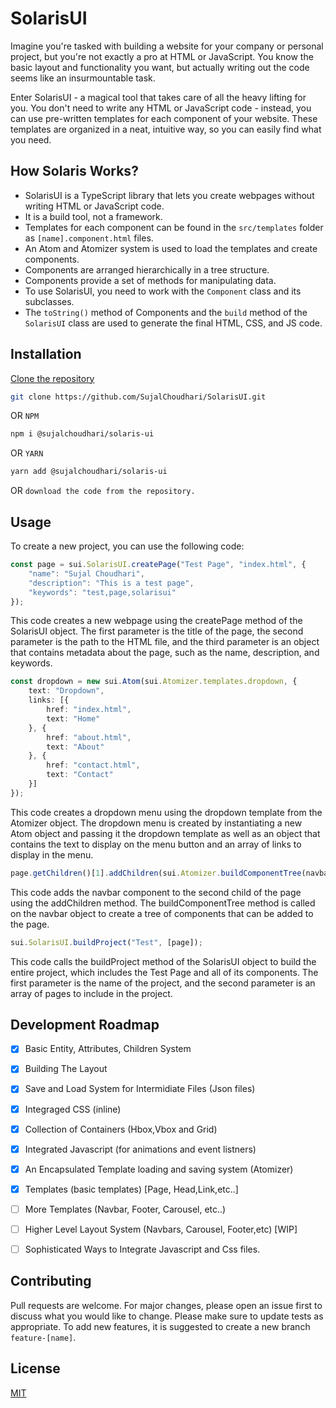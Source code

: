 # SolarisUI
Imagine you're tasked with building a website for your company or personal project, but you're not exactly a pro at HTML or JavaScript. You know the basic layout and functionality you want, but actually writing out the code seems like an insurmountable task.

Enter SolarisUI - a magical tool that takes care of all the heavy lifting for you. You don't need to write any HTML or JavaScript code - instead, you can use pre-written templates for each component of your website. These templates are organized in a neat, intuitive way, so you can easily find what you need.


## How Solaris Works?
- SolarisUI is a TypeScript library that lets you create webpages without writing HTML or JavaScript code.
- It is a build tool, not a framework.
- Templates for each component can be found in the `src/templates` folder as `[name].component.html` files.
- An Atom and Atomizer system is used to load the templates and create components.
- Components are arranged hierarchically in a tree structure.
- Components provide a set of methods for manipulating data.
- To use SolarisUI, you need to work with the `Component` class and its subclasses.
- The `toString()` method of Components and the `build` method of the `SolarisUI` class are used to generate the final HTML, CSS, and JS code.

## Installation

[Clone the repository](https://github.com/SujalChoudhari/SolarisUI)

```bash
git clone https://github.com/SujalChoudhari/SolarisUI.git
```

OR `NPM`
```bash
npm i @sujalchoudhari/solaris-ui
```

OR `YARN`
```bash
yarn add @sujalchoudhari/solaris-ui
```
OR `download the code from the repository.`


## Usage

To create a new project, you can use the following code:

```ts
const page = sui.SolarisUI.createPage("Test Page", "index.html", {
    "name": "Sujal Choudhari",
    "description": "This is a test page",
    "keywords": "test,page,solarisui"
});

```
This code creates a new webpage using the createPage method of the SolarisUI object. The first parameter is the title of the page, the second parameter is the path to the HTML file, and the third parameter is an object that contains metadata about the page, such as the name, description, and keywords. 

```ts
const dropdown = new sui.Atom(sui.Atomizer.templates.dropdown, {
    text: "Dropdown",
    links: [{
        href: "index.html",
        text: "Home"
    }, {
        href: "about.html",
        text: "About"
    }, {
        href: "contact.html",
        text: "Contact"
    }]
});

```
This code creates a dropdown menu using the dropdown template from the Atomizer object. The dropdown menu is created by instantiating a new Atom object and passing it the dropdown template as well as an object that contains the text to display on the menu button and an array of links to display in the menu.


```ts
page.getChildren()[1].addChildren(sui.Atomizer.buildComponentTree(navbar.toString()));

```
This code adds the navbar component to the second child of the page using the addChildren method. The buildComponentTree method is called on the navbar object to create a tree of components that can be added to the page.

```ts
sui.SolarisUI.buildProject("Test", [page]);

```
This code calls the buildProject method of the SolarisUI object to build the entire project, which includes the Test Page and all of its components. The first parameter is the name of the project, and the second parameter is an array of pages to include in the project.

## Development Roadmap
- [x] Basic Entity, Attributes, Children System
- [x] Building The Layout
- [x] Save and Load System for Intermidiate Files (Json files) 
- [x] Integraged CSS (inline) 
- [x] Collection of Containers (Hbox,Vbox and Grid)
- [x] Integrated Javascript (for animations and event listners)
- [x] An Encapsulated Template loading and saving system (Atomizer)
- [x] Templates (basic templates) [Page, Head,Link,etc..]
- [ ] More Templates (Navbar, Footer, Carousel, etc..)
- [ ] Higher Level Layout System (Navbars, Carousel, Footer,etc) [WIP]
- [ ] Sophisticated Ways to Integrate Javascript and Css files.


## Contributing
Pull requests are welcome. For major changes, please open an issue first
to discuss what you would like to change.
Please make sure to update tests as appropriate.
To add new features, it is suggested to create a new branch `feature-[name]`.

## License
[MIT](https://github.com/SujalChoudhari/SolarisUI/blob/main/LICENSE)